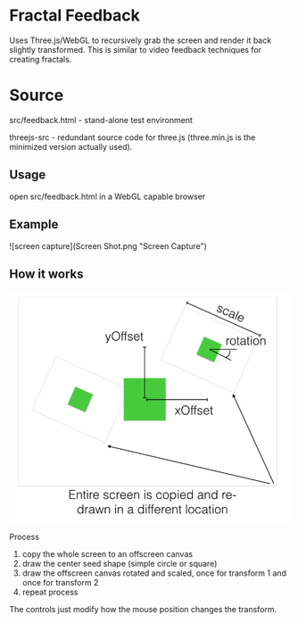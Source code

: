 # Fractal Feedback

Uses Three.js/WebGL to recursively grab the screen and render it back slightly transformed. This is similar to video feedback techniques for creating fractals.


# Source

src/feedback.html - stand-alone test environment

threejs-src - redundant source code for three.js (three.min.js is the minimized version actually used).



## Usage

open src/feedback.html in a WebGL capable browser

## Example

![screen capture](Screen Shot.png "Screen Capture")

## How it works

![diagram](diagram.png "Diagram")

Process
  1. copy the whole screen to an offscreen canvas
  2. draw the center seed shape (simple circle or square)
  3. draw the offscreen canvas rotated and scaled, once for transform 1 and once for transform 2
  4. repeat process

The controls just modify how the mouse position changes the transform.
